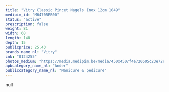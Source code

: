 ```yaml
---
title: "Vitry Classic Pincet Nagels Inox 12cm 1049"
medipim_id: "M64705EB00"
status: "active"
prescription: false
weight: 81
width: 68
length: 148
depth: 15
publicprice: 25.43
brands_name_nl: "Vitry"
cnk: "0124255"
photos_medium: "https://media.medipim.be/media/450x450/f4e720605c23e72eca6352af5702386f.jpg"
apbcategory_name_nl: "Ander"
publiccategory_name_nl: "Manicure & pedicure"
---
```

null
